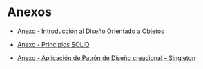 # Anexos

* [Anexo - Introducción al Diseño Orientado a Objetos](introduccion.md)

* [Anexo - Principios SOLID](solid.md)

* [Anexo - Aplicación de Patrón de Diseño creacional – Singleton](PatronDeDisenoCreacional.md)

